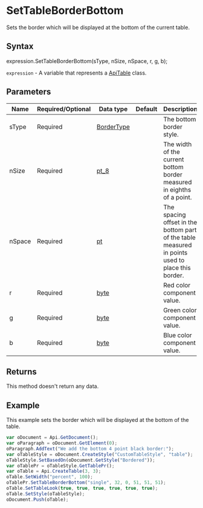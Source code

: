 # SetTableBorderBottom

Sets the border which will be displayed at the bottom of the current table.

## Syntax

expression.SetTableBorderBottom(sType, nSize, nSpace, r, g, b);

`expression` - A variable that represents a [ApiTable](../ApiTable.md) class.

## Parameters

| **Name** | **Required/Optional** | **Data type** | **Default** | **Description** |
| ------------- | ------------- | ------------- | ------------- | ------------- |
| sType | Required | [BorderType](../../Enumeration/BorderType.md) |  | The bottom border style. |
| nSize | Required | [pt_8](../../Enumeration/pt_8.md) |  | The width of the current bottom border measured in eighths of a point. |
| nSpace | Required | [pt](../../Enumeration/pt.md) |  | The spacing offset in the bottom part of the table measured in points used to place this border. |
| r | Required | [byte](../../Enumeration/byte.md) |  | Red color component value. |
| g | Required | [byte](../../Enumeration/byte.md) |  | Green color component value. |
| b | Required | [byte](../../Enumeration/byte.md) |  | Blue color component value. |

## Returns

This method doesn't return any data.

## Example

This example sets the border which will be displayed at the bottom of the table.

```javascript
var oDocument = Api.GetDocument();
var oParagraph = oDocument.GetElement(0);
oParagraph.AddText("We add the bottom 4 point black border:");
var oTableStyle = oDocument.CreateStyle("CustomTableStyle", "table");
oTableStyle.SetBasedOn(oDocument.GetStyle("Bordered"));
var oTablePr = oTableStyle.GetTablePr();
var oTable = Api.CreateTable(3, 3);
oTable.SetWidth("percent", 100);
oTablePr.SetTableBorderBottom("single", 32, 0, 51, 51, 51);
oTable.SetTableLook(true, true, true, true, true, true);
oTable.SetStyle(oTableStyle);
oDocument.Push(oTable);
```
